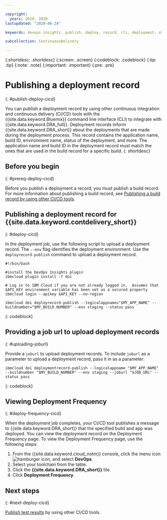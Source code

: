 ```yaml
---

copyright:
  years: 2019, 2020
lastupdated: "2020-06-24"

keywords: devops insights, publish, deploy, record, cli, deployment, other ci/cd tools, app

subcollection: ContinuousDelivery

---
```


{:shortdesc: .shortdesc}
{:screen: .screen}
{:codeblock: .codeblock}
{:tip: .tip}
{:note: .note}
{:important: .important}
{:pre: .pre}

# Publishing a deployment record
{: #publish-deploy-cicd}

You can publish a deployment record by using other continuous integration and continuous delivery (CI/CD) tools with the {{site.data.keyword.Bluemix}} command line interface (CLI) to integrate with {{site.data.keyword.DRA_full}}. Deployment records inform {{site.data.keyword.DRA_short}} about the deployments that are made during the deployment process. This record contains the application name, build ID, environment name, status of the deployment, and more. The application name and build ID in the deployment record must match the ones that are used in the build record for a specific build.
{: shortdesc}


## Before you begin
{: #prereq-deploy-cicd}

Before you publish a deployment a record, you must publish a build record. For more information about publishing a build record, see [Publishing a build record by using other CI/CD tools](/docs/ContinuousDelivery?topic=ContinuousDelivery-publish-build-cicd).


## Publishing a deployment record for {{site.data.keyword.contdelivery_short}}
{: #deploy-cicd}

In the deployment job, use the following script to upload a deployment record. The `--env` flag identifies the deployment environment. Use the `deployrecord-publish` command to upload a deployment record. 

```
#!/bin/bash

#install the DevOps Insights plugin
ibmcloud plugin install -f doi

# Log in to IBM Cloud if you are not already logged in.  Assumes that $API_KEY environment variable has been set as a secured property
ibmcloud login --apikey $API_KEY --no-region

ibmcloud doi deployrecord-publish --logicalappname="$MY_APP_NAME" --buildnumber="$MY_BUILD_NUMBER" --env staging --status pass
```
{: codeblock}


## Providing a job url to upload deployment records
{: #uploading-joburl}

Provide a `joburl` to upload deployment records. To include `joburl` as a parameter to upload a deployment record, pass it in as a parameter:

```
ibmcloud doi deploymentrecord-publish --logicalappname "$MY_APP_NAME" --buildnumber "$MY_BUILD_NUMBER" --env staging --joburl "$JOB_URL" --status pass
```
{: codeblock}


## Viewing Deployment Frequency
{: #deploy-frequency-cicd}

When the deployment job completes, your CI/CD tool publishes a message to {{site.data.keyword.DRA_short}} that the specified build and app was deployed. You can view the deployment record on the Deployment Frequency page. To view the Deployment Frequency page, use the following steps:

1. From the {{site.data.keyword.cloud_notm}} console, click the menu icon ![hamburger icon](images/icon_hamburger.svg), and select **DevOps**.
2. Select your toolchain from the table.  
3. Click the **{{site.data.keyword.DRA_short}}** tile.
4. Click **Deployment Frequency**.


## Next steps
{: #next-deploy-cicd} 

[Publish test results](/docs/ContinuousDelivery?topic=ContinuousDelivery-publish-test-cicd) by using other CI/CD tools.
